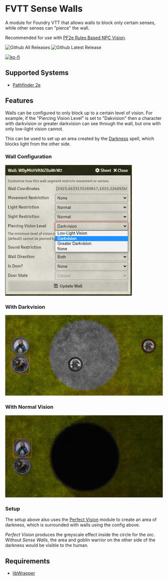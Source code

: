 # FVTT Sense Walls
A module for Foundry VTT that allows walls to block only certain senses, while other senses can "pierce" the wall.

Recommended for use with [PF2e Rules Based NPC Vision](https://github.com/JDCalvert/FVTT-PF2e-Rules-Based-NPC-Vision).

![Github All Releases](https://img.shields.io/github/downloads/JDCalvert/FVTT-Sense-Walls/total.svg)
![Github Latest Release](https://img.shields.io/github/downloads/JDCalvert/FVTT-Sense-Walls/2.0.0/total)

[![ko-fi](https://ko-fi.com/img/githubbutton_sm.svg)](https://ko-fi.com/jdcalvert)

## Supported Systems
- [Pathfinder 2e](https://foundryvtt.com/packages/pf2e)

## Features
Walls can be configured to only block up to a certain level of vision. For example, if the "Piercing Vision Level" is set to "Dakvision" then a character with darkvision or greater darkvision can see through the wall, but one with only low-light vision cannot.

This can be used to set up an area created by the [Darkness](https://2e.aonprd.com/Spells.aspx?ID=59) spell, which blocks light from the other side.

### Wall Configuration
![Wall Configuration](images/wall-config.png)
### With Darkvision
![With Darkvision](images/darkvision.png)
### With Normal Vision
![Without Darkvision](images/normal-vision.png)

### Setup
The setup above also uses the [Perfect Vision](https://foundryvtt.com/packages/perfect-vision) module to create an area of darkness, which is surrounded with walls using the config above.

<i>Perfect Vision</i> produces the greyscale effect inside the circle for the orc. Without <i>Sense Walls</i>, the area and goblin warrior on the other side of the darkness would be visible to the human.

## Requirements
- [libWrapper](https://foundryvtt.com/packages/lib-wrapper)
